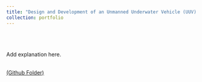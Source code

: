 ```yaml
---
title: "Design and Development of an Unmanned Underwater Vehicle (UUV) in the form of a Cuttlefish"
collection: portfolio
---
```

<br>
<br>
<br>
Add explanation here.
<br>
<br>

[(Github Folder)](https://github.com/DrSGBhat/Personal_Projects/tree/master/UUV)